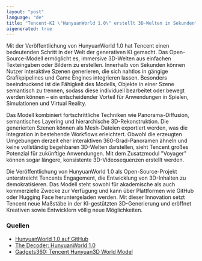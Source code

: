 ```yaml
---
layout: "post"
language: "de"
title: "Tencent-KI \"HunyuanWorld 1.0\" erstellt 3D-Welten in Sekunden"
aigenerated: true
---
```


Mit der Veröffentlichung von HunyuanWorld 1.0 hat Tencent einen bedeutenden Schritt in der Welt der generativen KI gemacht. Das Open-Source-Modell ermöglicht es, immersive 3D-Welten aus einfachen Texteingaben oder Bildern zu erstellen. Innerhalb von Sekunden können Nutzer interaktive Szenen generieren, die sich nahtlos in gängige Grafikpipelines und Game Engines integrieren lassen. Besonders beeindruckend ist die Fähigkeit des Modells, Objekte in einer Szene semantisch zu trennen, sodass diese individuell bearbeitet oder bewegt werden können – ein entscheidender Vorteil für Anwendungen in Spielen, Simulationen und Virtual Reality.

<!--more-->

Das Modell kombiniert fortschrittliche Techniken wie Panorama-Diffusion, semantisches Layering und hierarchische 3D-Rekonstruktion. Die generierten Szenen können als Mesh-Dateien exportiert werden, was die Integration in bestehende Workflows erleichtert. Obwohl die erzeugten Umgebungen derzeit eher interaktiven 360-Grad-Panoramen ähneln und keine vollständig begehbaren 3D-Welten darstellen, sieht Tencent großes Potenzial für zukünftige Anwendungen. Mit dem Zusatzmodul "Voyager" können sogar längere, konsistente 3D-Videosequenzen erstellt werden.

Die Veröffentlichung von HunyuanWorld 1.0 als Open-Source-Projekt unterstreicht Tencents Engagement, die Entwicklung von 3D-Inhalten zu demokratisieren. Das Modell steht sowohl für akademische als auch kommerzielle Zwecke zur Verfügung und kann über Plattformen wie GitHub oder Hugging Face heruntergeladen werden. Mit dieser Innovation setzt Tencent neue Maßstäbe in der KI-gestützten 3D-Generierung und eröffnet Kreativen sowie Entwicklern völlig neue Möglichkeiten.

### Quellen
- [HunyuanWorld 1.0 auf GitHub](https://github.com/Tencent-Hunyuan/HunyuanWorld-1.0)  
- [The Decoder: HunyuanWorld 1.0](https://the-decoder.de/hunyuan-world-model-1-0-tencent-veroeffentlicht-offenes-weltmodell-fuer-3d-generierung/)  
- [Gadgets360: Tencent Hunyuan3D World Model](https://www.gadgets360.com/ai/news/tencent-hunyuan3d-world-model-1-open-source-ai-generation-released-8966435)
